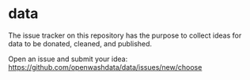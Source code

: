 # data 

The issue tracker on this repository has the purpose to collect ideas for data to be donated, cleaned, and published. 

Open an issue and submit your idea: https://github.com/openwashdata/data/issues/new/choose
